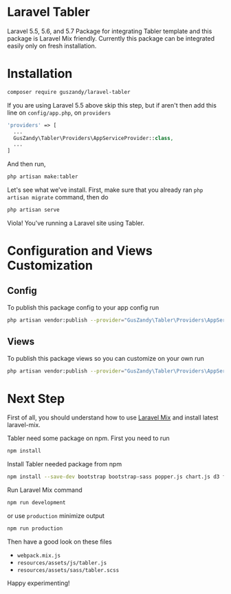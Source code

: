 # Laravel Tabler
Laravel 5.5, 5.6, and 5.7 Package for integrating Tabler template and this package is Laravel Mix friendly. Currently this package can be integrated easily only on fresh installation.

# Installation
```bash
composer require guszandy/laravel-tabler
```
If you are using Laravel 5.5 above skip this step, but if aren't then add this line on ```config/app.php```, on  ```providers```
```php
'providers' => [
  ...
  GusZandy\Tabler\Providers\AppServiceProvider::class,
  ...
]
```
And then run,
```bash
php artisan make:tabler
```
Let's see what we've install. First, make sure that you already ran ```php artisan migrate``` command, then do
```bash
php artisan serve
```
Viola! You've running a Laravel site using Tabler.

# Configuration and Views Customization
## Config
To publish this package config to your app config run
```bash
php artisan vendor:publish --provider="GusZandy\Tabler\Providers\AppServiceProvider" --tag="config"
```
## Views
To publish this package views so you can customize on your own run
```bash
php artisan vendor:publish --provider="GusZandy\Tabler\Providers\AppServiceProvider" --tag="views"
```

# Next Step
First of all, you should understand how to use [Laravel Mix](https://laravel.com/docs/mix) and install latest laravel-mix.

Tabler need some package on npm. First you need to run
```bash
npm install
```

Install Tabler needed package from npm
```bash
npm install --save-dev bootstrap bootstrap-sass popper.js chart.js d3 font-awesome jquery-circle-progress jvectormap moment requirejs select2 select2-bootstrap-theme selectize sparkline tabler-ui tablesorter bootstrap-datepicker eonasdan-bootstrap-datetimepicker
```

Run Laravel Mix command
```bash
npm run development
```
or use ```production``` minimize output
```bash
npm run production
```

Then have a good look on these files
- ```webpack.mix.js```
- ```resources/assets/js/tabler.js```
- ```resources/assets/sass/tabler.scss```

Happy experimenting!
